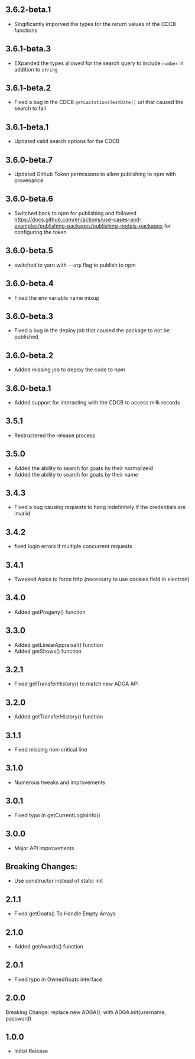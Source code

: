 ## 3.6.2-beta.1
* Singificantly imporved the types for the return values of the CDCB functions

## 3.6.1-beta.3
* EXpanded the types allowed for the search query to include `number` in addition to `string` 

## 3.6.1-beta.2
* Fixed a bug in the CDCB `getLactationsTestDate()` url that caused the search to fail

## 3.6.1-beta.1
* Updated valid search options for the CDCB

## 3.6.0-beta.7
* Updated Github Token permissons to allow publishing to npm with provenance

## 3.6.0-beta.6
* Switched back to npm for publishing and followed https://docs.github.com/en/actions/use-cases-and-examples/publishing-packages/publishing-nodejs-packages for configuring the token

## 3.6.0-beta.5
* switched to yarn with `--otp` flag to publish to npm

## 3.6.0-beta.4
* Fixed the env variable name mixup

## 3.6.0-beta.3
* Fixed a bug in the deploy job that caused the package to not be published

## 3.6.0-beta.2
* Added missing job to deploy the code to npm

## 3.6.0-beta.1
* Added support for interacting with the CDCB to access milk records

## 3.5.1
* Restructered the release process

## 3.5.0 
* Added the ability to search for goats by their normalizeId
* Added the ability to search for goats by their name

## 3.4.3 
* Fixed a bug causing requests to hang indefinitely if the credentials are invalid

## 3.4.2 
* fixed login errors if multiple concurrent requests

## 3.4.1 
* Tweaked Axios to force http (necessary to use cookies field in electron)

## 3.4.0 
* Added getProgeny() function

## 3.3.0 
* Added getLinearAppraisal() function
* Added getShows() function

## 3.2.1 
* Fixed getTransferHistory() to match new ADGA API

## 3.2.0 
* Added getTransferHistory() function

## 3.1.1 
* Fixed missing non-critical line

## 3.1.0 
* Numerous tweaks and improvements

## 3.0.1 
* Fixed typo in getCurrentLoginInfo()

## 3.0.0 
* Major API improvements
## Breaking Changes:
* Use constructor instead of static init

## 2.1.1 
* Fixed getGoats() To Handle Empty Arrays

## 2.1.0 
* Added getAwards() function

## 2.0.1 
* Fixed typo in OwnedGoats interface

## 2.0.0 
Breaking Change:
replace new ADGA(); with ADGA.init(username, password)

## 1.0.0 
* Initial Release
